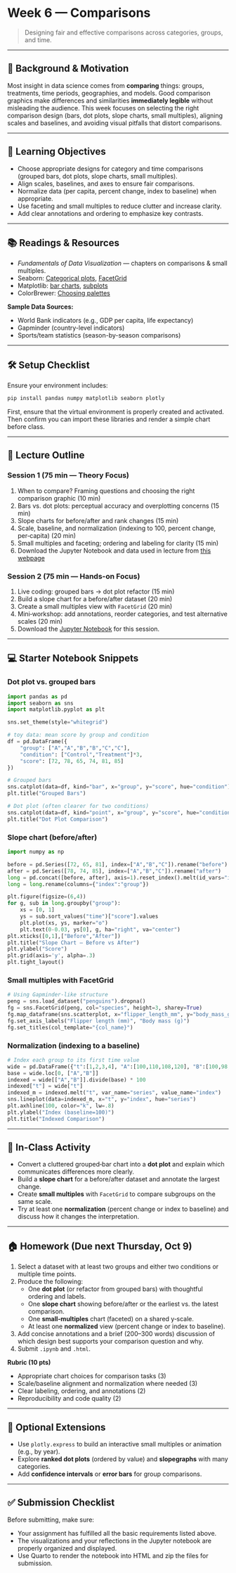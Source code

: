 # Week 6 — Comparisons

> Designing fair and effective comparisons across categories, groups, and time.

---

## 📖 Background & Motivation

Most insight in data science comes from **comparing** things: groups, treatments, time periods, geographies, and models. Good comparison graphics make differences and similarities **immediately legible** without misleading the audience. This week focuses on selecting the right comparison design (bars, dot plots, slope charts, small multiples), aligning scales and baselines, and avoiding visual pitfalls that distort comparisons.

---

## 🔎 Learning Objectives

- Choose appropriate designs for category and time comparisons (grouped bars, dot plots, slope charts, small multiples).
- Align scales, baselines, and axes to ensure fair comparisons.
- Normalize data (per capita, percent change, index to baseline) when appropriate.
- Use faceting and small multiples to reduce clutter and increase clarity.
- Add clear annotations and ordering to emphasize key contrasts.

---

## 📚 Readings & Resources

- *Fundamentals of Data Visualization* — chapters on comparisons & small multiples.
- Seaborn: [Categorical plots](https://seaborn.pydata.org/tutorial/categorical.html), [FacetGrid](https://seaborn.pydata.org/generated/seaborn.FacetGrid.html)
- Matplotlib: [bar charts](https://matplotlib.org/stable/api/_as_gen/matplotlib.pyplot.bar.html), [subplots](https://matplotlib.org/stable/api/_as_gen/matplotlib.pyplot.subplots.html)
- ColorBrewer: [Choosing palettes](https://colorbrewer2.org/)

**Sample Data Sources:**

- World Bank indicators (e.g., GDP per capita, life expectancy)
- Gapminder (country-level indicators)
- Sports/team statistics (season-by-season comparisons)

---

## 🛠️ Setup Checklist

Ensure your environment includes:

```bash
pip install pandas numpy matplotlib seaborn plotly
```

First, ensure that the virtual environment is properly created and activated. Then confirm you can import these libraries and render a simple chart before class.

---

## 🧭 Lecture Outline

### Session 1 (75 min — Theory Focus)

1. When to compare? Framing questions and choosing the right comparison graphic (10 min)
2. Bars vs. dot plots: perceptual accuracy and overplotting concerns (15 min)
3. Slope charts for before/after and rank changes (15 min)
4. Scale, baseline, and normalization (indexing to 100, percent change, per‑capita) (20 min)
5. Small multiples and faceting; ordering and labeling for clarity (15 min)
6. Download the Jupyter Notebook and data used in lecture from [this webpage](week6/file_list.md)

### Session 2 (75 min — Hands-on Focus)

1. Live coding: grouped bars → dot plot refactor (15 min)
2. Build a slope chart for a before/after dataset (20 min)
3. Create a small multiples view with `FacetGrid` (20 min)
4. Mini‑workshop: add annotations, reorder categories, and test alternative scales (20 min)
5. Download the [Jupyter Notebook](week6/Week06_HandsOn_Session2.ipynb) for this session.

---

## 💻 Starter Notebook Snippets

### Dot plot vs. grouped bars

```python
import pandas as pd
import seaborn as sns
import matplotlib.pyplot as plt

sns.set_theme(style="whitegrid")

# toy data: mean score by group and condition
df = pd.DataFrame({
    "group": ["A","A","B","B","C","C"],
    "condition": ["Control","Treatment"]*3,
    "score": [72, 78, 65, 74, 81, 85]
})

# Grouped bars
sns.catplot(data=df, kind="bar", x="group", y="score", hue="condition")
plt.title("Grouped Bars")

# Dot plot (often clearer for two conditions)
sns.catplot(data=df, kind="point", x="group", y="score", hue="condition", dodge=True)
plt.title("Dot Plot Comparison")
```

### Slope chart (before/after)

```python
import numpy as np

before = pd.Series([72, 65, 81], index=["A","B","C"]).rename("before")
after = pd.Series([78, 74, 85], index=["A","B","C"]).rename("after")
long = pd.concat([before, after], axis=1).reset_index().melt(id_vars="index", var_name="time", value_name="score")
long = long.rename(columns={"index":"group"})

plt.figure(figsize=(6,4))
for g, sub in long.groupby("group"):
    xs = [0, 1]
    ys = sub.sort_values("time")["score"].values
    plt.plot(xs, ys, marker="o")
    plt.text(0-0.03, ys[0], g, ha="right", va="center")
plt.xticks([0,1],["Before","After"])
plt.title("Slope Chart — Before vs After")
plt.ylabel("Score")
plt.grid(axis='y', alpha=.3)
plt.tight_layout()
```

### Small multiples with FacetGrid

```python
# Using Gapminder-like structure
peng = sns.load_dataset("penguins").dropna()
fg = sns.FacetGrid(peng, col="species", height=3, sharey=True)
fg.map_dataframe(sns.scatterplot, x="flipper_length_mm", y="body_mass_g", alpha=.7)
fg.set_axis_labels("Flipper length (mm)", "Body mass (g)")
fg.set_titles(col_template="{col_name}")
```

### Normalization (indexing to a baseline)

```python
# Index each group to its first time value
wide = pd.DataFrame({"t":[1,2,3,4], "A":[100,110,108,120], "B":[100,98,105,112]})
base = wide.loc[0, ["A","B"]]
indexed = wide[["A","B"]].divide(base) * 100
indexed["t"] = wide["t"]
indexed_m = indexed.melt("t", var_name="series", value_name="index")
sns.lineplot(data=indexed_m, x="t", y="index", hue="series")
plt.axhline(100, color="k", lw=.8)
plt.ylabel("Index (baseline=100)")
plt.title("Indexed Comparison")
```

---

## 🧪 In-Class Activity

- Convert a cluttered grouped‑bar chart into a **dot plot** and explain which communicates differences more clearly.
- Build a **slope chart** for a before/after dataset and annotate the largest change.
- Create **small multiples** with `FacetGrid` to compare subgroups on the same scale.
- Try at least one **normalization** (percent change or index to baseline) and discuss how it changes the interpretation.

---

## 🏠 Homework (Due next Thursday, Oct 9)

1. Select a dataset with at least two groups and either two conditions or multiple time points.
2. Produce the following:
   - One **dot plot** (or refactor from grouped bars) with thoughtful ordering and labels.
   - One **slope chart** showing before/after or the earliest vs. the latest comparison.
   - One **small‑multiples** chart (faceted) on a shared y‑scale.
   - At least one **normalized** view (percent change or index to baseline).
3. Add concise annotations and a brief (200–300 words) discussion of which design best supports your comparison question and why.
4. Submit `.ipynb` and `.html`.

**Rubric (10 pts)**

- Appropriate chart choices for comparison tasks (3)
- Scale/baseline alignment and normalization where needed (3)
- Clear labeling, ordering, and annotations (2)
- Reproducibility and code quality (2)

---

## 🧩 Optional Extensions

- Use `plotly.express` to build an interactive small multiples or animation (e.g., by year).
- Explore **ranked dot plots** (ordered by value) and **slopegraphs** with many categories.
- Add **confidence intervals** or **error bars** for group comparisons.

---

## ✅ Submission Checklist

Before submitting, make sure:

- Your assignment has fulfilled all the basic requirements listed above.
- The visualizations and your reflections in the Jupyter notebook are properly organized and displayed.
- Use Quarto to render the notebook into HTML and zip the files for submission.
